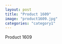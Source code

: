 ```yaml
---
layout: post
title: "Product 1609"
image: "product1609.jpg"
categories: "category1"
---
```

Product 1609
